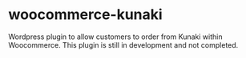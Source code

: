 # woocommerce-kunaki
Wordpress plugin to allow customers to order from Kunaki within Woocommerce.  This plugin is still in development and not completed.
